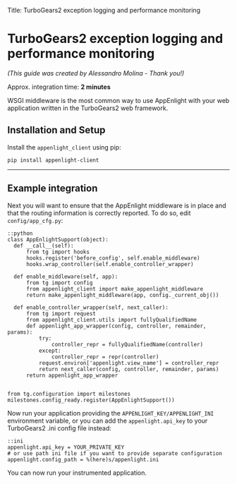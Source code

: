 Title: TurboGears2 exception logging and performance monitoring

# TurboGears2 exception logging and performance monitoring

*(This guide was created by Alessandro Molina - Thank you!)*

Approx. integration time: **2 minutes**

WSGI middleware is the most common way to use AppEnlight with your web application
written in the TurboGears2 web framework.

## Installation and Setup

Install the `appenlight_client` using pip:

    pip install appenlight-client

-----

## Example integration

Next you will want to ensure that the AppEnlight middleware is in place and
that the routing information is correctly reported.
To do so, edit `config/app_cfg.py`:

    ::python
    class AppEnlightSupport(object):
      def __call__(self):
          from tg import hooks
          hooks.register('before_config', self.enable_middleware)
          hooks.wrap_controller(self.enable_controller_wrapper)

      def enable_middleware(self, app):
          from tg import config
          from appenlight_client import make_appenlight_middleware
          return make_appenlight_middleware(app, config._current_obj())

      def enable_controller_wrapper(self, next_caller):
          from tg import request
          from appenlight_client.utils import fullyQualifiedName
          def appenlight_app_wrapper(config, controller, remainder, params):
              try:
                  controller_repr = fullyQualifiedName(controller)
              except:
                  controller_repr = repr(controller)
              request.environ['appenlight.view_name'] = controller_repr
              return next_caller(config, controller, remainder, params)
          return appenlight_app_wrapper


    from tg.configuration import milestones
    milestones.config_ready.register(AppEnlightSupport())

Now run your application providing the `APPENLIGHT_KEY/APPENLIGHT_INI`
environment variable, or you can add the `appenlight.api_key` to your
TurboGears2 .ini config file instead:

    ::ini
    appenlight.api_key = YOUR_PRIVATE_KEY
    # or use path ini file if you want to provide separate configuration
    appenlight.config_path = %(here)s/appenlight.ini
  
You can now run your instrumented application.
